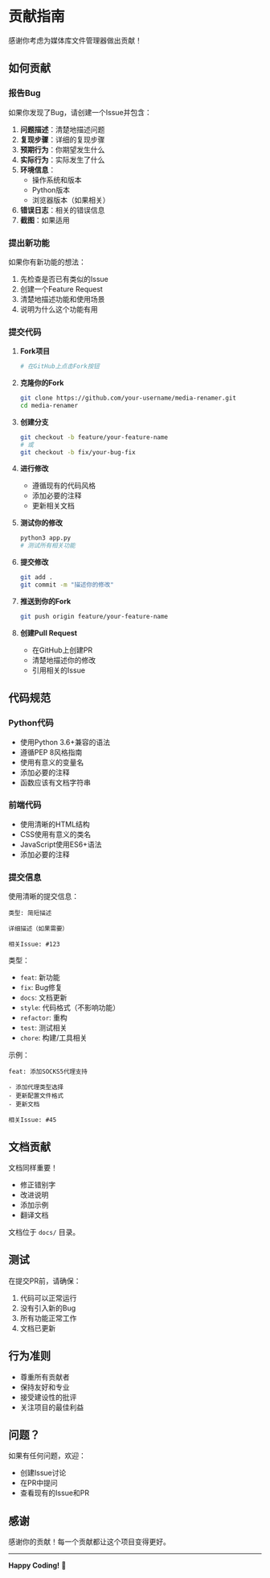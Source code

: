 # 贡献指南

感谢你考虑为媒体库文件管理器做出贡献！

## 如何贡献

### 报告Bug

如果你发现了Bug，请创建一个Issue并包含：

1. **问题描述**：清楚地描述问题
2. **复现步骤**：详细的复现步骤
3. **预期行为**：你期望发生什么
4. **实际行为**：实际发生了什么
5. **环境信息**：
   - 操作系统和版本
   - Python版本
   - 浏览器版本（如果相关）
6. **错误日志**：相关的错误信息
7. **截图**：如果适用

### 提出新功能

如果你有新功能的想法：

1. 先检查是否已有类似的Issue
2. 创建一个Feature Request
3. 清楚地描述功能和使用场景
4. 说明为什么这个功能有用

### 提交代码

1. **Fork项目**
   ```bash
   # 在GitHub上点击Fork按钮
   ```

2. **克隆你的Fork**
   ```bash
   git clone https://github.com/your-username/media-renamer.git
   cd media-renamer
   ```

3. **创建分支**
   ```bash
   git checkout -b feature/your-feature-name
   # 或
   git checkout -b fix/your-bug-fix
   ```

4. **进行修改**
   - 遵循现有的代码风格
   - 添加必要的注释
   - 更新相关文档

5. **测试你的修改**
   ```bash
   python3 app.py
   # 测试所有相关功能
   ```

6. **提交修改**
   ```bash
   git add .
   git commit -m "描述你的修改"
   ```

7. **推送到你的Fork**
   ```bash
   git push origin feature/your-feature-name
   ```

8. **创建Pull Request**
   - 在GitHub上创建PR
   - 清楚地描述你的修改
   - 引用相关的Issue

## 代码规范

### Python代码

- 使用Python 3.6+兼容的语法
- 遵循PEP 8风格指南
- 使用有意义的变量名
- 添加必要的注释
- 函数应该有文档字符串

### 前端代码

- 使用清晰的HTML结构
- CSS使用有意义的类名
- JavaScript使用ES6+语法
- 添加必要的注释

### 提交信息

使用清晰的提交信息：

```
类型: 简短描述

详细描述（如果需要）

相关Issue: #123
```

类型：
- `feat`: 新功能
- `fix`: Bug修复
- `docs`: 文档更新
- `style`: 代码格式（不影响功能）
- `refactor`: 重构
- `test`: 测试相关
- `chore`: 构建/工具相关

示例：
```
feat: 添加SOCKS5代理支持

- 添加代理类型选择
- 更新配置文件格式
- 更新文档

相关Issue: #45
```

## 文档贡献

文档同样重要！

- 修正错别字
- 改进说明
- 添加示例
- 翻译文档

文档位于 `docs/` 目录。

## 测试

在提交PR前，请确保：

1. 代码可以正常运行
2. 没有引入新的Bug
3. 所有功能正常工作
4. 文档已更新

## 行为准则

- 尊重所有贡献者
- 保持友好和专业
- 接受建设性的批评
- 关注项目的最佳利益

## 问题？

如果有任何问题，欢迎：

- 创建Issue讨论
- 在PR中提问
- 查看现有的Issue和PR

## 感谢

感谢你的贡献！每一个贡献都让这个项目变得更好。

---

**Happy Coding!** 🎉
